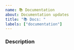 ```yaml
---
name: 📚 Documentation
about: Documentation updates
title: "📚 Docs: "
labels: ["documentation"]
---
```


<!--
Title Format: 📚 Docs: <short description>
Example: 📚 Docs: add block creation guide
-->

### Description
<!-- What documentation is being updated? -->
